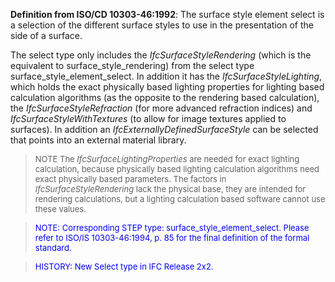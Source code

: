 ﻿**Definition from ISO/CD 10303-46:1992**: The surface style element select is a selection of the different surface styles to use in the presentation of the side of a surface.

The select type only includes the _IfcSurfaceStyleRendering_ (which is the equivalent to surface_style_rendering) from the select type surface_style_element_select. In addition it has the _IfcSurfaceStyleLighting_, which holds the exact physically based lighting properties for lighting based calculation algorithms (as the opposite to the rendering based calculation), the _IfcSurfaceStyleRefraction_ (for more advanced refraction indices) and _IfcSurfaceStyleWithTextures_ (to allow for image textures applied to surfaces). In addition an _IfcExternallyDefinedSurfaceStyle_ can be selected that points into an external material library.

> <font size="-1">NOTE The <i>IfcSurfaceLightingProperties</i> are
		  needed for exact lighting calculation, because physically based lighting
		  calculation algorithms need exact physically based parameters. The factors in
		  <i>IfcSurfaceStyleRendering</i> lack the physical base, they are intended for
		  rendering calculations, but a lighting calculation based software cannot use
		  these values.</font>
>

> <font size="-1" color="#0000FF">NOTE: Corresponding STEP type:
		  surface_style_element_select. Please refer to ISO/IS 10303-46:1994, p. 85 for
		  the final definition of the formal standard. </font>
> 


> <font size="-1" color="#0000FF">HISTORY: New Select type in
		IFC Release 2x2. </font>
